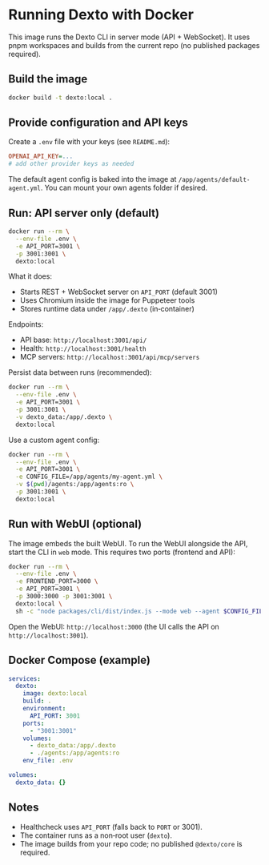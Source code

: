 # Running Dexto with Docker

This image runs the Dexto CLI in server mode (API + WebSocket). It uses pnpm workspaces and builds from the current repo (no published packages required).

## Build the image

```bash
docker build -t dexto:local .
```

## Provide configuration and API keys

Create a `.env` file with your keys (see `README.md`):

```ini
OPENAI_API_KEY=...
# add other provider keys as needed
```

The default agent config is baked into the image at `/app/agents/default-agent.yml`. You can mount your own agents folder if desired.

## Run: API server only (default)

```bash
docker run --rm \
  --env-file .env \
  -e API_PORT=3001 \
  -p 3001:3001 \
  dexto:local
```

What it does:
- Starts REST + WebSocket server on `API_PORT` (default 3001)
- Uses Chromium inside the image for Puppeteer tools
- Stores runtime data under `/app/.dexto` (in‑container)

Endpoints:
- API base: `http://localhost:3001/api/`
- Health: `http://localhost:3001/health`
- MCP servers: `http://localhost:3001/api/mcp/servers`

Persist data between runs (recommended):

```bash
docker run --rm \
  --env-file .env \
  -e API_PORT=3001 \
  -p 3001:3001 \
  -v dexto_data:/app/.dexto \
  dexto:local
```

Use a custom agent config:

```bash
docker run --rm \
  --env-file .env \
  -e API_PORT=3001 \
  -e CONFIG_FILE=/app/agents/my-agent.yml \
  -v $(pwd)/agents:/app/agents:ro \
  -p 3001:3001 \
  dexto:local
```

## Run with WebUI (optional)

The image embeds the built WebUI. To run the WebUI alongside the API, start the CLI in `web` mode. This requires two ports (frontend and API):

```bash
docker run --rm \
  --env-file .env \
  -e FRONTEND_PORT=3000 \
  -e API_PORT=3001 \
  -p 3000:3000 -p 3001:3001 \
  dexto:local \
  sh -c "node packages/cli/dist/index.js --mode web --agent $CONFIG_FILE"
```

Open the WebUI: `http://localhost:3000` (the UI calls the API on `http://localhost:3001`).

## Docker Compose (example)

```yaml
services:
  dexto:
    image: dexto:local
    build: .
    environment:
      API_PORT: 3001
    ports:
      - "3001:3001"
    volumes:
      - dexto_data:/app/.dexto
      - ./agents:/app/agents:ro
    env_file: .env

volumes:
  dexto_data: {}
```

## Notes
- Healthcheck uses `API_PORT` (falls back to `PORT` or 3001).
- The container runs as a non‑root user (`dexto`).
- The image builds from your repo code; no published `@dexto/core` is required.
